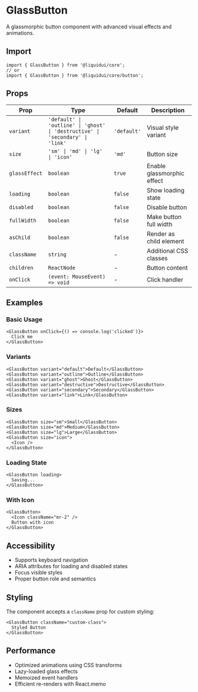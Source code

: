 # GlassButton

A glassmorphic button component with advanced visual effects and animations.

## Import

```tsx
import { GlassButton } from '@liquidui/core';
// or
import { GlassButton } from '@liquidui/core/button';
```

## Props

| Prop | Type | Default | Description |
|------|------|---------|-------------|
| `variant` | `'default' \| 'outline' \| 'ghost' \| 'destructive' \| 'secondary' \| 'link'` | `'default'` | Visual style variant |
| `size` | `'sm' \| 'md' \| 'lg' \| 'icon'` | `'md'` | Button size |
| `glassEffect` | `boolean` | `true` | Enable glassmorphic effect |
| `loading` | `boolean` | `false` | Show loading state |
| `disabled` | `boolean` | `false` | Disable button |
| `fullWidth` | `boolean` | `false` | Make button full width |
| `asChild` | `boolean` | `false` | Render as child element |
| `className` | `string` | - | Additional CSS classes |
| `children` | `ReactNode` | - | Button content |
| `onClick` | `(event: MouseEvent) => void` | - | Click handler |

## Examples

### Basic Usage

```tsx
<GlassButton onClick={() => console.log('clicked')}>
  Click me
</GlassButton>
```

### Variants

```tsx
<GlassButton variant="default">Default</GlassButton>
<GlassButton variant="outline">Outline</GlassButton>
<GlassButton variant="ghost">Ghost</GlassButton>
<GlassButton variant="destructive">Destructive</GlassButton>
<GlassButton variant="secondary">Secondary</GlassButton>
<GlassButton variant="link">Link</GlassButton>
```

### Sizes

```tsx
<GlassButton size="sm">Small</GlassButton>
<GlassButton size="md">Medium</GlassButton>
<GlassButton size="lg">Large</GlassButton>
<GlassButton size="icon">
  <Icon />
</GlassButton>
```

### Loading State

```tsx
<GlassButton loading>
  Saving...
</GlassButton>
```

### With Icon

```tsx
<GlassButton>
  <Icon className="mr-2" />
  Button with icon
</GlassButton>
```

## Accessibility

- Supports keyboard navigation
- ARIA attributes for loading and disabled states
- Focus visible styles
- Proper button role and semantics

## Styling

The component accepts a `className` prop for custom styling:

```tsx
<GlassButton className="custom-class">
  Styled Button
</GlassButton>
```

## Performance

- Optimized animations using CSS transforms
- Lazy-loaded glass effects
- Memoized event handlers
- Efficient re-renders with React.memo